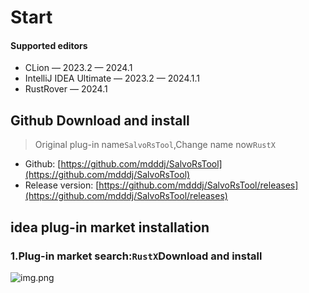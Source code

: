 # Start


#### Supported editors

* CLion — 2023.2 — 2024.1
* IntelliJ IDEA Ultimate — 2023.2 — 2024.1.1
* RustRover — 2024.1

## Github Download and install

> Original plug-in name`SalvoRsTool`,Change name now`RustX`

* Github: [https://github.com/mdddj/SalvoRsTool](https://github.com/mdddj/SalvoRsTool)
* Release version: [https://github.com/mdddj/SalvoRsTool/releases](https://github.com/mdddj/SalvoRsTool/releases)
## idea plug-in market installation

### 1.Plug-in market search:`RustX`Download and install

![img.png](install.png)

